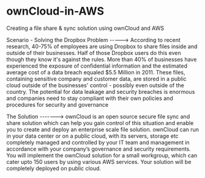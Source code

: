 # ownCloud-in-AWS
Creating a file share &amp; sync solution using ownCloud and AWS

Scenario - Solving the Dropbox Problem ----->
According to recent research, 40-75% of employees are using Dropbox to share files
inside and outside of their businesses. Half of those Dropbox users do this even
though they know it's against the rules. More than 40% of businesses have
experienced the exposure of confidential information and the estimated average cost
of a data breach equaled $5.5 Million in 2011.
These files, containing sensitive company and customer data, are stored in a public
cloud outside of the businesses' control - possibly even outside of the country. The
potential for data leakage and security breaches is enormous and companies need to
stay compliant with their own policies and procedures for security and governance

The Solution ------->
ownCloud is an open source secure file sync and share solution which can help you
gain control of this situation and enable you to create and deploy an enterprise scale
file solution. ownCloud can run in your data center or on a public cloud, with its
servers, storage etc completely managed and controlled by your IT team and
management in accordance with your company’s governance and security
requirements.
You will implement the ownCloud solution for a small workgroup, which can cater
upto 150 users by using various AWS services. Your solution will be completely
deployed on public cloud. 
